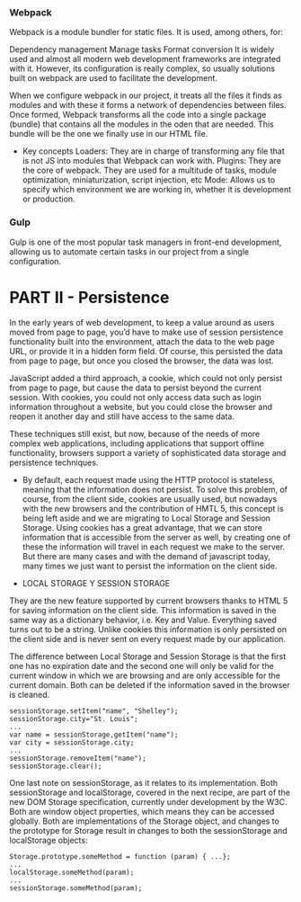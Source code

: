 ### Webpack
Webpack is a module bundler for static files. It is used, among others, for:

Dependency management
Manage tasks
Format conversion
It is widely used and almost all modern web development frameworks are integrated with it. However, its configuration is really complex, so usually solutions built on webpack are used to facilitate the development.

When we configure webpack in our project, it treats all the files it finds as modules and with these it forms a network of dependencies between files. Once formed, Webpack transforms all the code into a single package (bundle) that contains all the modules in the oden that are needed. This bundle will be the one we finally use in our HTML file.

- Key concepts
Loaders: They are in charge of transforming any file that is not JS into modules that Webpack can work with.
Plugins: They are the core of webpack. They are used for a multitude of tasks, module optimization, miniaturization, script injection, etc
Mode: Allows us to specify which environment we are working in, whether it is development or production.

### Gulp
Gulp is one of the most popular task managers in front-end development, allowing us to automate certain tasks in our project from a single configuration.


# PART II - Persistence
In the early years of web development, to keep a value around as users moved from page to page, you’d have to make use of session persistence functionality built into the environment, attach the data to the web page URL, or provide it in a hidden form field. Of course, this persisted the data from page to page, but once you closed the browser, the data was lost.

JavaScript added a third approach, a cookie, which could not only persist from page to page, but cause the data to persist beyond the current session. With cookies, you could not only access data such as login information throughout a website, but you could close the browser and reopen it another day and still have access to the same data.

These techniques still exist, but now, because of the needs of more complex web applications, including applications that support offline functionality, browsers support a variety of sophisticated data storage and persistence techniques.


- By default, each request made using the HTTP protocol is stateless, meaning that the information does not persist. To solve this problem, of course, from the client side, cookies are usually used, but nowadays with the new browsers and the contribution of HMTL 5, this concept is being left aside and we are migrating to Local Storage and Session Storage. Using cookies has a great advantage, that we can store information that is accessible from the server as well, by creating one of these the information will travel in each request we make to the server. But there are many cases and with the demand of javascript today, many times we just want to persist the information on the client side.

* LOCAL STORAGE Y SESSION STORAGE

They are the new feature supported by current browsers thanks to HTML 5 for saving information on the client side. This information is saved in the same way as a dictionary behavior, i.e. Key and Value. Everything saved turns out to be a string. Unlike cookies this information is only persisted on the client side and is never sent on every request made by our application.

The difference between Local Storage and Session Storage is that the first one has no expiration date and the second one will only be valid for the current window in which we are browsing and are only accessible for the current domain. Both can be deleted if the information saved in the browser is cleaned.

```
sessionStorage.setItem("name", "Shelley");
sessionStorage.city="St. Louis";
...
var name = sessionStorage,getItem("name");
var city = sessionStorage.city;
...
sessionStorage.removeItem("name");
sessionStorage.clear();
```
One last note on sessionStorage, as it relates to its implementation. Both sessionStorage and localStorage, covered in the next recipe, are part of the new DOM Storage specification, currently under development by the W3C. Both are window object properties, which means they can be accessed globally. Both are implementations of the Storage object, and changes to the prototype for Storage result in changes to both the sessionStorage and localStorage objects:

```
Storage.prototype.someMethod = function (param) { ...};
...
localStorage.someMethod(param);
...
sessionStorage.someMethod(param);
```